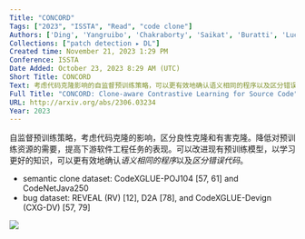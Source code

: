 ```yaml
---
Title: "CONCORD"
Tags: ["2023", "ISSTA", "Read", "code clone"]
Authors: ['Ding', 'Yangruibo', 'Chakraborty', 'Saikat', 'Buratti', 'Luca', 'Pujar', 'Saurabh', 'Morari', 'Alessandro', 'Kaiser', 'Gail', 'Ray', 'Baishakhi']
Collections: ["patch detection ▸ DL"]
Created time: November 21, 2023 1:29 PM
Conference: ISSTA
Date Added: October 23, 2023 8:29 AM (UTC)
Short Title: CONCORD
Text: 考虑代码克隆影响的自监督预训练策略，可以更有效地确认语义相同的程序以及区分错误代码。
Full Title: "CONCORD: Clone-aware Contrastive Learning for Source Code"
URL: http://arxiv.org/abs/2306.03234
Year: 2023
---
```

自监督预训练策略，考虑代码克隆的影响，区分良性克隆和有害克隆。降低对预训练资源的需要，提高下游软件工程任务的表现。可以改进现有预训练模型，以学习更好的知识，可以更有效地确认*语义相同的程序*以及*区分错误代码*。

- semantic clone dataset: CodeXGLUE-POJ104 [57, 61] and CodeNetJava250
- bug dataset: REVEAL (RV) [12], D2A [78], and CodeXGLUE-Devign (CXG-DV) [57, 79]

<img src="/CONCORD/Untitled.png" className="img"/>